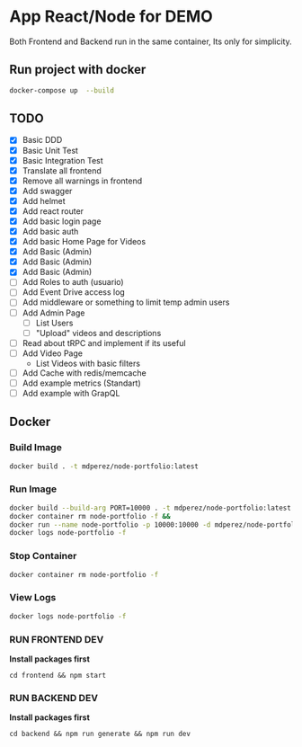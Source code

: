 # App React/Node for DEMO

Both Frontend and Backend run in the same container, Its only for simplicity.

## Run project with docker

```sh
docker-compose up  --build
```

## TODO

- [x] Basic DDD
- [x] Basic Unit Test
- [x] Basic Integration Test
- [x] Translate all frontend
- [x] Remove all warnings in frontend
- [x] Add swagger
- [x] Add helmet
- [x] Add react router
- [x] Add basic login page
- [x] Add basic auth
- [x] Add basic Home Page for Videos
- [x] Add Basic (Admin)
- [x] Add Basic (Admin)
- [x] Add Basic (Admin)
- [ ] Add Roles to auth (usuario)
- [ ] Add Event Drive access log
- [ ] Add middleware or something to limit temp admin users
- [ ] Add Admin Page
  - [ ] List Users
  - [ ] "Upload" videos and descriptions
- [ ] Read about tRPC and implement if its useful
- [ ] Add Video Page
  - List Videos with basic filters
- [ ] Add Cache with redis/memcache
- [ ] Add example metrics (Standart)
- [ ] Add example with GrapQL

## Docker

### Build Image

```sh
docker build . -t mdperez/node-portfolio:latest
```

### Run Image

```sh
docker build --build-arg PORT=10000 . -t mdperez/node-portfolio:latest &&
docker container rm node-portfolio -f &&
docker run --name node-portfolio -p 10000:10000 -d mdperez/node-portfolio:latest &&
docker logs node-portfolio -f
```

### Stop Container

```sh
docker container rm node-portfolio -f
```

### View Logs

```sh
docker logs node-portfolio -f
```

### RUN FRONTEND DEV

**Install packages first**

```
cd frontend && npm start
```

### RUN BACKEND DEV

**Install packages first**

```
cd backend && npm run generate && npm run dev
```
